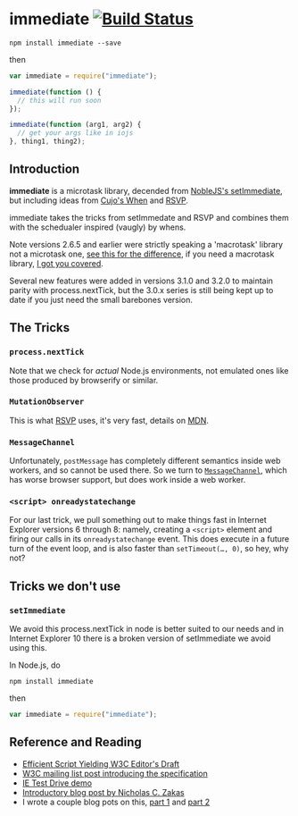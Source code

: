 # immediate [![Build Status](https://travis-ci.org/calvinmetcalf/immediate.svg?branch=master)](https://travis-ci.org/calvinmetcalf/immediate)

```
npm install immediate --save
```

then

```js
var immediate = require("immediate");

immediate(function () {
  // this will run soon
});

immediate(function (arg1, arg2) {
  // get your args like in iojs
}, thing1, thing2);
```

## Introduction

**immediate** is a microtask library, decended from [NobleJS's setImmediate](https://github.com/NobleJS/setImmediate), but including ideas from [Cujo's When](https://github.com/cujojs/when) and [RSVP][RSVP].

immediate takes the tricks from setImmedate and RSVP and combines them with the schedualer inspired (vaugly) by whens.

Note versions 2.6.5 and earlier were strictly speaking a 'macrotask' library not a microtask one, [see this for the difference](https://github.com/YuzuJS/setImmediate#macrotasks-and-microtasks), if you need a macrotask library, [I got you covered](https://github.com/calvinmetcalf/macrotask).

Several new features were added in versions 3.1.0 and 3.2.0 to maintain parity with
process.nextTick, but the 3.0.x series is still being kept up to date if you just need
the small barebones version.


## The Tricks

### `process.nextTick`

Note that we check for *actual* Node.js environments, not emulated ones like those produced by browserify or similar.

### `MutationObserver`

This is what [RSVP][RSVP] uses, it's very fast, details on [MDN](https://developer.mozilla.org/en-US/docs/Web/API/MutationObserver).


### `MessageChannel`

Unfortunately, `postMessage` has completely different semantics inside web workers, and so cannot be used there. So we
turn to [`MessageChannel`][MessageChannel], which has worse browser support, but does work inside a web worker.

### `<script> onreadystatechange`

For our last trick, we pull something out to make things fast in Internet Explorer versions 6 through 8: namely,
creating a `<script>` element and firing our calls in its `onreadystatechange` event. This does execute in a future
turn of the event loop, and is also faster than `setTimeout(…, 0)`, so hey, why not?

## Tricks we don't use

### `setImmediate`
We avoid this process.nextTick in node is better suited to our needs and in Internet Explorer 10 there is a broken version of setImmediate we avoid using this.


In Node.js, do

```
npm install immediate
```

then

```js
var immediate = require("immediate");
```


## Reference and Reading

 * [Efficient Script Yielding W3C Editor's Draft][spec]
 * [W3C mailing list post introducing the specification][list-post]
 * [IE Test Drive demo][ie-demo]
 * [Introductory blog post by Nicholas C. Zakas][ncz]
 * I wrote a couple blog pots on this, [part 1][my-blog-1] and [part 2][my-blog-2]

[RSVP]: https://github.com/tildeio/rsvp.js
[spec]: https://dvcs.w3.org/hg/webperf/raw-file/tip/specs/setImmediate/Overview.html
[list-post]: http://lists.w3.org/Archives/Public/public-web-perf/2011Jun/0100.html
[ie-demo]: http://ie.microsoft.com/testdrive/Performance/setImmediateSorting/Default.html
[ncz]: http://www.nczonline.net/blog/2011/09/19/script-yielding-with-setimmediate/
[nextTick]: http://nodejs.org/docs/v0.8.16/api/process.html#process_process_nexttick_callback
[postMessage]: http://www.whatwg.org/specs/web-apps/current-work/multipage/web-messaging.html#posting-messages
[MessageChannel]: http://www.whatwg.org/specs/web-apps/current-work/multipage/web-messaging.html#channel-messaging
[cross-browser-demo]: http://calvinmetcalf.github.io/setImmediate-shim-demo
[my-blog-1]:http://calvinmetcalf.com/post/61672207151/setimmediate-etc
[my-blog-2]:http://calvinmetcalf.com/post/61761231881/javascript-schedulers
